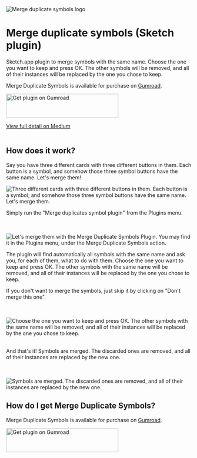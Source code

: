 <img src="https://github.com/oodesign/merge-duplicate-symbols/blob/master/Images/Symbols.png" alt="Merge duplicate symbols logo"/>

# Merge duplicate symbols (Sketch plugin)

Sketch.app plugin to merge symbols with the same name. Choose the one you want to keep and press OK. The other symbols will be removed, and all of their instances will be replaced by the one you chose to keep.

Merge Duplicate Symbols is available for purchase on <a href="http://bit.ly/getmergeduplicatesymbols">Gumroad</a>.

<a href="http://bit.ly/getmergeduplicatesymbols">
	<img width="305" height="65" src="https://github.com/oodesign/merge-duplicate-symbols/blob/master/Images/GetPlugin.png" alt="Get plugin on Gumroad">
</a>

<a href="http://bit.ly/mergesymbolsinsketch">View full detail on Medium</a>
<br/><br/>

## How does it work?

Say you have three different cards with three different buttons in them. Each button is a symbol, and somehow those three symbol buttons have the same name. Let's merge them!

<img src="https://github.com/oodesign/merge-duplicate-symbols/blob/master/Images/SymbolsToMerge.PNG" alt="Three different cards with three different buttons in them. Each button is a symbol, and somehow those three symbol buttons have the same name. Let's merge them."/>
<br/>

Simply run the "Merge duplicates symbol plugin" from the Plugins menu.

<br/><br/>
<img src="https://github.com/oodesign/merge-duplicate-symbols/blob/master/Images/LaunchMergeDuplicateSymbolsPlugin.PNG" alt="Let's merge them with the Merge Duplicate Symbols Plugin. You may find it in the Plugins menu, under the Merge Duplicate Symbols action."/>
<br/>

The plugin will find automatically all symbols with the same name and ask you, for each of them, what to do with them. Choose the one you want to keep and press OK. The other symbols with the same name will be removed, and all of their instances will be replaced by the one you chose to keep.
<br/>

If you don't want to merge the symbols, just skip it by clicking on "Don't merge this one".

<br/><br/>
<img src="https://github.com/oodesign/merge-duplicate-symbols/blob/master/Images/MergesWindow.PNG" alt="Choose the one you want to keep and press OK. The other symbols with the same name will be removed, and all of their instances will be replaced by the one you chose to keep."/>
<br/><br/>

And that's it! Symbols are merged. The discarded ones are removed, and all of their instances are replaced by the new one.

<br/><br/>
<img src="https://github.com/oodesign/merge-duplicate-symbols/blob/master/Images/SymbolsMerged.PNG" alt="Symbols are merged. The discarded ones are removed, and all of their instances are replaced by the new one."/>

## How do I get Merge Duplicate Symbols?

Merge Duplicate Symbols is available for purchase on <a href="http://bit.ly/getmergeduplicatesymbols">Gumroad</a>.

<a href="http://bit.ly/getmergeduplicatesymbols">
	<img width="305" height="65" src="https://github.com/oodesign/merge-duplicate-symbols/blob/master/Images/GetPlugin.png" alt="Get plugin on Gumroad">
</a>
